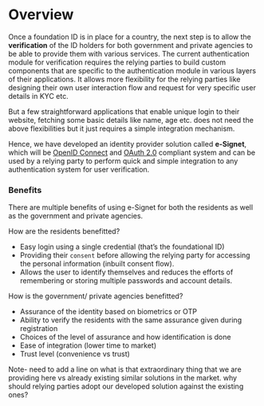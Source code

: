 # Overview

Once a foundation ID is in place for a country, the next step is to allow the **verification** of the ID holders for both government and private agencies to be able to provide them with various services. The current authentication module for verification requires the relying parties to build custom components that are specific to the authentication module in various layers of their applications. It allows more flexibility for the relying parties like designing their own user interaction flow and request for very specific user details in KYC etc.

But a few straightforward applications that enable unique login to their website, fetching some basic details like name, age etc. does not need the above flexibilities but it just requires a simple integration mechanism.

Hence, we have developed an identity provider solution called **e-Signet**, which will be [OpenID Connect](https://openid.net/connect/) and [OAuth 2.0](https://oauth.net/2/) compliant system and can be used by a relying party to perform quick and simple integration to any authentication system for user verification.

### Benefits

There are multiple benefits of using e-Signet for both the residents as well as the government and private agencies.

How are the residents benefitted?

* Easy login using a single credential (that’s the foundational ID)
* Providing their `consent` before allowing the relying party for accessing the personal information (inbuilt consent flow).
* Allows the user to identify themselves and reduces the efforts of remembering or storing multiple passwords and account details.

How is the government/ private agencies benefitted?

* Assurance of the identity based on biometrics or OTP&#x20;
* Ability to verify the residents with the same assurance given during registration
* Choices of the level of assurance and how identification is done
* Ease of integration (lower time to market)
* Trust level (convenience vs trust)



Note- need to add a line on what is that extraordinary thing that we are providing here vs already existing similar solutions in the market. why should relying parties adopt our developed solution against the existing ones?

